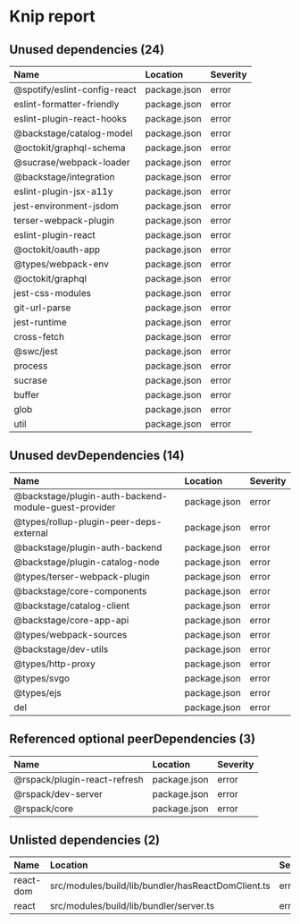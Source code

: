 # Knip report

## Unused dependencies (24)

| Name                         | Location     | Severity |
| :--------------------------- | :----------- | :------- |
| @spotify/eslint-config-react | package.json | error    |
| eslint-formatter-friendly    | package.json | error    |
| eslint-plugin-react-hooks    | package.json | error    |
| @backstage/catalog-model     | package.json | error    |
| @octokit/graphql-schema      | package.json | error    |
| @sucrase/webpack-loader      | package.json | error    |
| @backstage/integration       | package.json | error    |
| eslint-plugin-jsx-a11y       | package.json | error    |
| jest-environment-jsdom       | package.json | error    |
| terser-webpack-plugin        | package.json | error    |
| eslint-plugin-react          | package.json | error    |
| @octokit/oauth-app           | package.json | error    |
| @types/webpack-env           | package.json | error    |
| @octokit/graphql             | package.json | error    |
| jest-css-modules             | package.json | error    |
| git-url-parse                | package.json | error    |
| jest-runtime                 | package.json | error    |
| cross-fetch                  | package.json | error    |
| @swc/jest                    | package.json | error    |
| process                      | package.json | error    |
| sucrase                      | package.json | error    |
| buffer                       | package.json | error    |
| glob                         | package.json | error    |
| util                         | package.json | error    |

## Unused devDependencies (14)

| Name                                                 | Location     | Severity |
| :--------------------------------------------------- | :----------- | :------- |
| @backstage/plugin-auth-backend-module-guest-provider | package.json | error    |
| @types/rollup-plugin-peer-deps-external              | package.json | error    |
| @backstage/plugin-auth-backend                       | package.json | error    |
| @backstage/plugin-catalog-node                       | package.json | error    |
| @types/terser-webpack-plugin                         | package.json | error    |
| @backstage/core-components                           | package.json | error    |
| @backstage/catalog-client                            | package.json | error    |
| @backstage/core-app-api                              | package.json | error    |
| @types/webpack-sources                               | package.json | error    |
| @backstage/dev-utils                                 | package.json | error    |
| @types/http-proxy                                    | package.json | error    |
| @types/svgo                                          | package.json | error    |
| @types/ejs                                           | package.json | error    |
| del                                                  | package.json | error    |

## Referenced optional peerDependencies (3)

| Name                         | Location     | Severity |
| :--------------------------- | :----------- | :------- |
| @rspack/plugin-react-refresh | package.json | error    |
| @rspack/dev-server           | package.json | error    |
| @rspack/core                 | package.json | error    |

## Unlisted dependencies (2)

| Name      | Location                                           | Severity |
| :-------- | :------------------------------------------------- | :------- |
| react-dom | src/modules/build/lib/bundler/hasReactDomClient.ts | error    |
| react     | src/modules/build/lib/bundler/server.ts            | error    |

